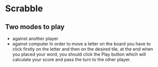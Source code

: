 # Scrabble
## Two modes to play
* against another player
* against computer
In order to move a letter on the board you have to click firstly on the letter and then on the desired tile, at the end when you placed your word, you should click the Play button
which will calculate your score and pass the turn to the other player.
